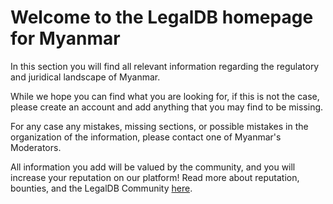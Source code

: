 <!-- TITLE: Myanmar -->
<!-- SUBTITLE: Welcome to the legalDB home of Myanmar -->

# Welcome to the LegalDB homepage for Myanmar

In this section you will find all relevant information regarding the regulatory and juridical landscape of Myanmar.

While we hope you can find what you are looking for, if this is not the case, please create an account and add anything that you may find to be missing.

For any case any mistakes, missing sections, or possible mistakes in the organization of the information, please contact one of Myanmar's Moderators.

All information you add will be valued by the community, and you will increase your reputation on our platform! Read more about reputation, bounties, and the LegalDB Community [here](http://legaldb.herokuapp.com/legaldb/community).
